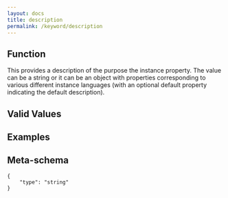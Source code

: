 ```yaml
---
layout: docs
title: description
permalink: /keyword/description
---
```


## Function

This provides a description of the purpose the instance property. The value can be a string or it can be an object with properties corresponding to various different instance languages (with an optional default property indicating the default description).


## Valid Values


## Examples


## Meta-schema

	{
		"type": "string"
	}

